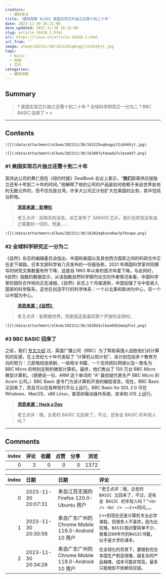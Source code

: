 ```yaml
---
creators:
  - 硬核老王
title: '硬核观察 #1201 美国实现芯片独立还需十到二十年'
date: 2023-11-30 16:31:00
date_updated: 2023-11-30 16:31:00
slug: article-16428-1.html
url: https://linux.cn/article-16428-1.html
url_from: ''
image: album/202311/30/163125xq6xqpjt2zbh6hjt.jpg
tags:
  - basic
  - 科研
  - 芯片
categories:
  - 硬核观察
---
```


## Summary

> ? 美国实现芯片独立还需十到二十年
> ? 全球科学研究正一分为二
> ? BBC BASIC 回来了
> » 
> »

***

<!-- more -->

## Contents

`![](/data/attachment/album/202311/30/163125xq6xqpjt2zbh6hjt.jpg)`

`![](/data/attachment/album/202311/30/162807ytmaada7v3azem37.png)`

### #1 美国实现芯片独立还需十到二十年

英伟达公司的黄仁勋在《纽约时报》DealBook 会议上表示，“**我们**距离供应链独立还有十年到二十年的时间。”他解释了他的公司的产品是如何依赖于来自世界各地的无数元件的，而不仅仅是台湾。许多大公司正计划扩大在美国的业务。其中包括台积电。

> 
> **[消息来源：彭博社](https://www.bloomberg.com/news/articles/2023-11-29/nvidia-ceo-says-us-will-take-years-to-achieve-chip-independence)**
> 
> 
> 

> 
> 老王点评：前两天的消息，龙芯发布了 3A6000 芯片。我们也终究会有自己需要的一切的，但是……
> 
> 
> 

`![](/data/attachment/album/202311/30/162824q6sez0ee7p79sope.png)`

### #2 全球科学研究正一分为二

《自然》杂志的编辑委员会指出，中国和美国以及其他西方国家之间的科研合作正在走下坡路。日本文部科学省八月发布的一份报告称，2021 年两国科学家共同撰写的研究文章数量有所下降，这是自 1993 年以来的首次年度下降。与此同时，《自然》指数的数据显示，从该指数自然科学期刊论文的作者情况来看，中国科学家的国际合作倾向正在减弱。《自然》杂志上个月报道称，中国加强了与中低收入国家的科学联系，这也在创造平行的科学体系：一个以北美和欧洲为中心，另一个以中国为中心。

> 
> **[消息来源：《自然》](https://www.nature.com/articles/d41586-023-03711-1)**
> 
> 
> 

> 
> 老王点评：新两极世界，但是我还是喜欢那个开放的全球村。
> 
> 
> 

`![](/data/attachment/album/202311/30/162841olkee6k61meq3le1.png)`

### #3 BBC BASIC 回来了

之前，我们 [专文介绍](https://linux.cn/article-15469-1.html) 过，英国广播公司（BBC）为了帮助英国人战胜他们对计算机的反感，在上世纪七十年代发起了 “计算机认知计划”，该计划包括多个教育方向的努力：几部电视连续剧、一些相关书籍、一个支持团队网络以及一款名为 BBC Micro 的特别定制的微型计算机。最终，他们售出了 150 万台 BBC Micro 微型计算机。（顺便说一句，ARM 这个单词的 “A” 最初就代表生产 BBC Micro 的 Acorn 公司。）BBC Basic 是专门为该计算机开发的编程语言。现在，BBC Basic 又回来了，而且可以在各种现代平台上运行。BBC Basic for SDL 2.0 可在 Windows、MacOS、x86 Linux，甚至树莓派操作系统、安卓和 iOS 上运行。

> 
> **[消息来源：Hack a Day](https://hackaday.com/2023/11/28/bbc-basic-is-back-in-a-big-way/)**
> 
> 
> 

> 
> 老王点评：哦，古老的 BASIC 又回来了，不过，还有会 BASIC 的年轻人吗？
> 
> 
>

***

## Comments


|   index |   评论 |   收藏 |   点赞 |   分享 |   浏览 |
|--------:|-------:|-------:|-------:|-------:|-------:|
|       0 |      3 |      0 |      0 |      0 |   1372 |

|   index | 日期                | 日期                                               | 评论                                                                                                                            |
|--------:|:--------------------|:---------------------------------------------------|:--------------------------------------------------------------------------------------------------------------------------------|
|       0 | 2023-11-30 20:07:31 | 来自江苏无锡的 Firefox 120.0-Ubuntu 用户           | `“老王点评：哦，古老的 BASIC 又回来了，不过，还有会 BASIC 的年轻人吗？”<br /> <br /> ——C++同问。。。`                           |
|       1 | 2023-11-30 20:30:56 | 来自广东广州的 Chrome Mobile 119.0-Android 10 用户 | `C++到现在还是计算机专业必学课程，但很多人不喜欢，因为比较难。BASIC相对要简单不少，我看过80年代的BASIC书籍，似乎是大学的课本。` |
|       2 | 2023-11-30 20:34:26 | 来自广东广州的 Chrome Mobile 119.0-Android 10 用户 | `在全球化的背景下，要做到完全本国生产制造很难，越复杂的产品越难，成本可能非常高，最多只能做到不依赖供应链。`                    |
